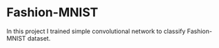 # Fashion-MNIST
In this project I trained simple convolutional network to classify Fashion-MNIST dataset.
